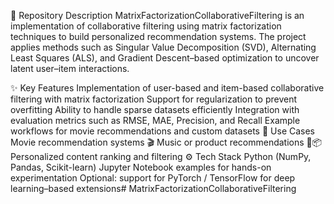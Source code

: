 📌 Repository Description
MatrixFactorizationCollaborativeFiltering is an implementation of collaborative filtering using matrix factorization techniques to build personalized recommendation systems. The project applies methods such as Singular Value Decomposition (SVD), Alternating Least Squares (ALS), and Gradient Descent–based optimization to uncover latent user–item interactions.

✨ Key Features
Implementation of user-based and item-based collaborative filtering with matrix factorization
Support for regularization to prevent overfitting
Ability to handle sparse datasets efficiently
Integration with evaluation metrics such as RMSE, MAE, Precision, and Recall
Example workflows for movie recommendations and custom datasets
📂 Use Cases
Movie recommendation systems 🎬
Music or product recommendations 🎵📦
Personalized content ranking and filtering
⚙️ Tech Stack
Python (NumPy, Pandas, Scikit-learn)
Jupyter Notebook examples for hands-on experimentation
Optional: support for PyTorch / TensorFlow for deep learning–based extensions# MatrixFactorizationCollaborativeFiltering

